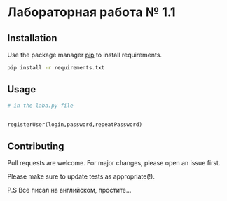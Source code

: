# Лабораторная работа № 1.1



## Installation

Use the package manager [pip](https://pip.pypa.io/en/stable/) to install requirements.

```bash
pip install -r requirements.txt
```

## Usage

```python
# in the laba.py file


registerUser(login,password,repeatPassword)


```

## Contributing

Pull requests are welcome. For major changes, please open an issue first.


Please make sure to update tests as appropriate(!).

P.S Все писал на английском, простите...
